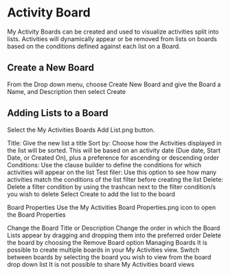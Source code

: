# Activity Board
My Activity Boards can be created and used to visualize activities split into lists. Activities will dynamically appear or be removed from lists on boards based on the conditions defined against each list on a Board.

## Create a New Board
From the Drop down menu, choose Create New Board and give the Board a Name, and Description then select Create

## Adding Lists to a Board
Select the My Activities Boards Add List.png button.

Title: Give the new list a title
Sort by: Choose how the Activities displayed in the list will be sorted. This will be based on an activity date (Due date, Start Date, or Created On), plus a preference for ascending or descending order
Conditions: Use the clause builder to define the conditions for which activities will appear on the list
Test filer: Use this option to see how many activities match the conditions of the list filter before creating the list
Delete: Delete a filter condition by using the trashcan next to the filter condition/s you wish to delete
Select Create to add the list to the board

Board Properties
Use the My Activities Board Properties.png icon to open the Board Properties

Change the Board Title or Description
Change the order in which the Board Lists appear by dragging and dropping them into the preferred order
Delete the board by choosing the Remove Board option
Managing Boards
It is possible to create multiple boards in your My Activities view. Switch between boards by selecting the board you wish to view from the board drop down list
It is not possible to share My Activities board views

<!-- https://wiki.hornbill.com/index.php?title=My_Activities_Board_View -->
